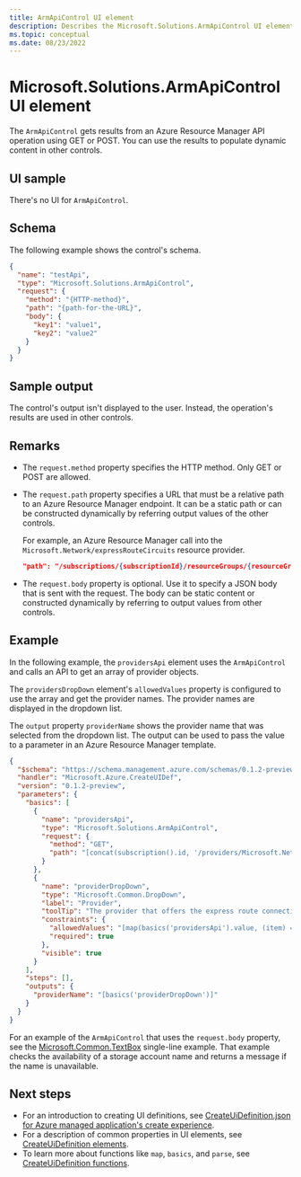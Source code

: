 ```yaml
---
title: ArmApiControl UI element
description: Describes the Microsoft.Solutions.ArmApiControl UI element for Azure portal that's used to call API operations.
ms.topic: conceptual
ms.date: 08/23/2022
---
```


# Microsoft.Solutions.ArmApiControl UI element

The `ArmApiControl` gets results from an Azure Resource Manager API operation using GET or POST. You can use the results to populate dynamic content in other controls.

## UI sample

There's no UI for `ArmApiControl`.

## Schema

The following example shows the control's schema.

```json
{
  "name": "testApi",
  "type": "Microsoft.Solutions.ArmApiControl",
  "request": {
    "method": "{HTTP-method}",
    "path": "{path-for-the-URL}",
    "body": {
      "key1": "value1",
      "key2": "value2"
    }
  }
}
```

## Sample output

The control's output isn't displayed to the user. Instead, the operation's results are used in other controls.

## Remarks

- The `request.method` property specifies the HTTP method. Only GET or POST are allowed.
- The `request.path` property specifies a URL that must be a relative path to an Azure Resource Manager endpoint. It can be a static path or can be constructed dynamically by referring output values of the other controls.

  For example, an Azure Resource Manager call into the `Microsoft.Network/expressRouteCircuits` resource provider.

  ```json
  "path": "/subscriptions/{subscriptionId}/resourceGroups/{resourceGroupName}/providers/Microsoft.Network/expressRouteCircuits/{circuitName}?api-version=2022-01-01"
  ```

- The `request.body` property is optional. Use it to specify a JSON body that is sent with the request. The body can be static content or constructed dynamically by referring to output values from other controls.

## Example

In the following example, the `providersApi` element uses the `ArmApiControl` and calls an API to get an array of provider objects.

The `providersDropDown` element's `allowedValues` property is configured to use the array and get the provider names. The provider names are displayed in the dropdown list.

The `output` property `providerName` shows the provider name that was selected from the dropdown list. The output can be used to pass the value to a parameter in an Azure Resource Manager template.

```json
{
  "$schema": "https://schema.management.azure.com/schemas/0.1.2-preview/CreateUIDefinition.MultiVm.json#",
  "handler": "Microsoft.Azure.CreateUIDef",
  "version": "0.1.2-preview",
  "parameters": {
    "basics": [
      {
        "name": "providersApi",
        "type": "Microsoft.Solutions.ArmApiControl",
        "request": {
          "method": "GET",
          "path": "[concat(subscription().id, '/providers/Microsoft.Network/expressRouteServiceProviders?api-version=2022-01-01')]"
        }
      },
      {
        "name": "providerDropDown",
        "type": "Microsoft.Common.DropDown",
        "label": "Provider",
        "toolTip": "The provider that offers the express route connection.",
        "constraints": {
          "allowedValues": "[map(basics('providersApi').value, (item) => parse(concat('{\"label\":\"', item.name, '\",\"value\":\"', item.name, '\"}')))]",
          "required": true
        },
        "visible": true
      }
    ],
    "steps": [],
    "outputs": {
      "providerName": "[basics('providerDropDown')]"
    }
  }
}
```

For an example of the `ArmApiControl` that uses the `request.body` property, see the [Microsoft.Common.TextBox](microsoft-common-textbox.md#single-line) single-line example. That example checks the availability of a storage account name and returns a message if the name is unavailable.

## Next steps

- For an introduction to creating UI definitions, see [CreateUiDefinition.json for Azure managed application's create experience](create-uidefinition-overview.md).
- For a description of common properties in UI elements, see [CreateUiDefinition elements](create-uidefinition-elements.md).
- To learn more about functions like `map`, `basics`, and `parse`, see [CreateUiDefinition functions](create-uidefinition-functions.md).
